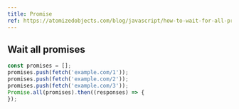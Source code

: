 ```yaml
---
title: Promise
ref: https://atomizedobjects.com/blog/javascript/how-to-wait-for-all-promises-to-resolve-in-javascript/
---
```


## Wait all promises

```js
const promises = [];
promises.push(fetch('example.com/1'));
promises.push(fetch('example.com/2'));
promises.push(fetch('example.com/3'));
Promise.all(promises).then((responses) => {
});
```
